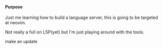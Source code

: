 #### Purpose

Just me learning how to build a language server, this is going to be targeted at neovim.

Not really a full on LSP(yet) but I'm just playing around with the tools.

make an update
